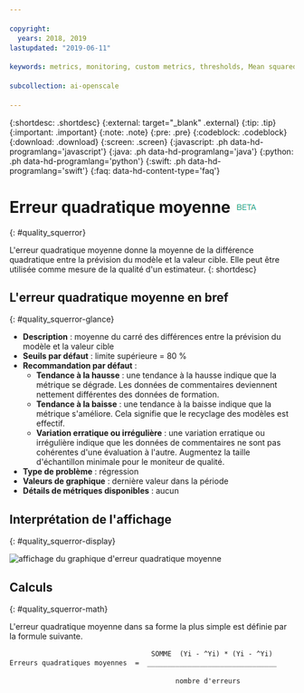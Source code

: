 ```yaml
---

copyright:
  years: 2018, 2019
lastupdated: "2019-06-11"

keywords: metrics, monitoring, custom metrics, thresholds, Mean squared error

subcollection: ai-openscale

---
```


{:shortdesc: .shortdesc}
{:external: target="_blank" .external}
{:tip: .tip}
{:important: .important}
{:note: .note}
{:pre: .pre}
{:codeblock: .codeblock}
{:download: .download}
{:screen: .screen}
{:javascript: .ph data-hd-programlang='javascript'}
{:java: .ph data-hd-programlang='java'}
{:python: .ph data-hd-programlang='python'}
{:swift: .ph data-hd-programlang='swift'}
{:faq: data-hd-content-type='faq'}

# Erreur quadratique moyenne ![étiquette bêta](images/beta.png)
{: #quality_squerror}

L'erreur quadratique moyenne donne la moyenne de la différence quadratique entre la prévision du modèle et la valeur cible.
Elle peut être utilisée comme mesure de la qualité d'un estimateur.
{: shortdesc}

## L'erreur quadratique moyenne en bref
{: #quality_squerror-glance}

- **Description** : moyenne du carré des différences entre la prévision du modèle et la valeur cible
- **Seuils par défaut** : limite supérieure = 80 %
- **Recommandation par défaut** :
   - **Tendance à la hausse** : une tendance à la hausse indique que la métrique se dégrade. Les données de commentaires deviennent nettement différentes des données de formation.
   - **Tendance à la baisse** : une tendance à la baisse indique que la métrique s'améliore. Cela signifie que le recyclage des modèles est effectif.
   - **Variation erratique ou irrégulière** : une variation erratique ou irrégulière indique que les données de commentaires ne sont pas cohérentes d'une évaluation à l'autre. Augmentez la taille d'échantillon minimale pour le moniteur de qualité.
- **Type de problème** : régression
- **Valeurs de graphique** : dernière valeur dans la période
- **Détails de métriques disponibles** : aucun

## Interprétation de l'affichage
{: #quality_squerror-display}

![affichage du graphique d'erreur quadratique moyenne](images/xxxx.png)

## Calculs
{: #quality_squerror-math}

L'erreur quadratique moyenne dans sa forme la plus simple est définie par la formule suivante.

```
                                   SOMME  (Yi - ^Yi) * (Yi - ^Yi)
Erreurs quadratiques moyennes  =  ________________________________

                                         nombre d'erreurs
```
